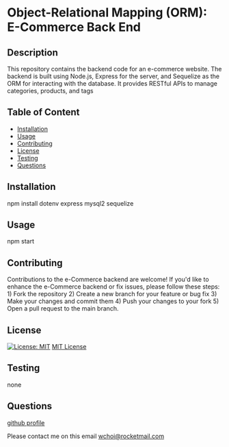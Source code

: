 #  Object-Relational Mapping (ORM): E-Commerce Back End 
## Description 
This repository contains the backend code for an e-commerce website. The backend is built using Node.js, Express for the server, and Sequelize as the ORM for interacting with the database. It provides RESTful APIs to manage categories, products, and tags
## Table of Content 
 - [Installation](#installation) 
 - [Usage](#usage) 
 - [Contributing](#contributing) 
 - [License](#license) 
 - [Testing](#testing) 
 - [Questions](#questions) 
## Installation 
npm install dotenv express mysql2 sequelize
## Usage 
npm start
## Contributing 
Contributions to the e-Commerce backend are welcome! If you'd like to enhance the e-Commerce backend or fix issues, please follow these steps: 1) Fork the repository 2) Create a new branch for your feature or bug fix 3) Make your changes and commit them 4) Push your changes to your fork 5) Open a pull request to the main branch.
## License 
[![License: MIT](https://img.shields.io/badge/License-MIT-yellow.svg)](https://opensource.org/licenses/MIT)
[MIT License](https://opensource.org/licenses/MIT)
## Testing 
none
## Questions 
[github profile](https://github.com/wchoi888) 

 Please contact me on this email wchoi@rocketmail.com